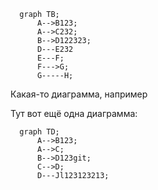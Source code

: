 ```mermaid
  graph TB;
      A-->B123;
      A-->C232;
      B-->D122323;      
      D---E232
      E---F;
      F--->G;
      G-----H;
```

Какая-то диаграмма, например

Тут вот ещё одна диаграмма:

```mermaid
  graph TD;
      A-->B123;
      A-->C;
      B-->D123git;
      C-->D;
      D---Jl123123213;
```
